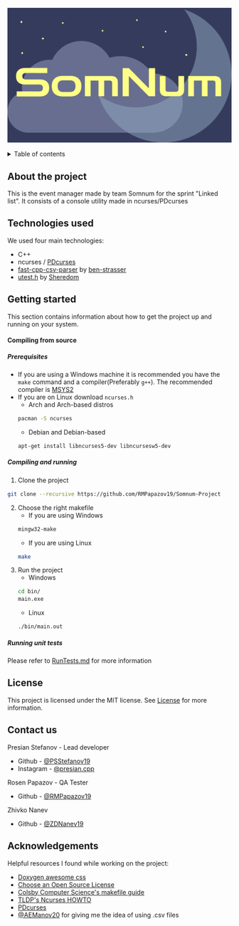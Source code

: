 ![Logo](./images/logo.png)

<details>
	<summary>Table of contents</summary>
	<ol>
		<li>
			<a href = "#about-the-project">About the project</a>
		</li>
		<li>
			<a href = "#technologies-used">Technologies used</a>
		</li>
		<li>
			<a href = "#getting-started">Getting started</a>
			<ul>
				<!-- <li>
					<a href = "#released-project">Released project</a>
				</li> -->
				<li>
					<a href = "#compiling-from-source">Compiling from source</a>
				</li>
				<li>
					<a href = "#running-unit-tests">Running unit tests</a>
				</li>
			</ul>
		</li>
		<li>
			<a href="#license">License</a>
		</li>
		<li>
			<a href="#contact-us">Contact us</a>
		</li>
		<li>
			<a href="#acknowledgements">Acknowledgements</a>
		</li>
	</ol>
</details>

## About the project

This is the event manager made by team Somnum for the sprint "Linked list". It consists of a console utility made in ncurses/PDcurses

## Technologies used

We used four main technologies:

- C++
- ncurses / [PDcurses](https://github.com/wmcbrine/PDCurses)
- [fast-cpp-csv-parser](https://github.com/ben-strasser/fast-cpp-csv-parser) by [ben-strasser](https://github.com/ben-strasser)
- [utest.h](https://github.com/sheredom/utest.h) by [Sheredom](https://github.com/sheredom)

## Getting started

This section contains information about how to get the project up and running on your system.

#### Compiling from source

##### Prerequisites

- If you are using a Windows machine it is recommended you have the `make` command and a compiler(Preferably `g++`). The recommended compiler is [MSYS2](https://www.msys2.org/)
- If you are on Linux download `ncurses.h`
  - Arch and Arch-based distros
  ```sh
  pacman -S ncurses
  ```
  - Debian and Debian-based
  ```sh
  apt-get install libncurses5-dev libncursesw5-dev
  ```

##### Compiling and running

1. Clone the project

```sh
git clone --recursive https://github.com/RMPapazov19/Somnum-Project
```

2. Choose the right makefile
   - If you are using Windows
   ```sh
   mingw32-make
   ```
   - If you are using Linux
   ```sh
   make
   ```
1. Run the project
   - Windows
   ```cmd
   cd bin/
   main.exe
   ```
   - Linux
   ```sh
   ./bin/main.out
   ```
##### Running unit tests

Please refer to [RunTests.md](./tests/RunTests.md) for more information


## License

This project is licensed under the MIT license. See [License](LICENSE) for more information.

## Contact us

Presian Stefanov - Lead developer

- Github - [@PSStefanov19](https://github.com/PSStefanov19)
- Instagram - [@presian.cpp](https://www.instagram.com/presian.cpp/)

Rosen Papazov - QA Tester

- Github - [@RMPapazov19](https://github.com/RMPapazov19)

Zhivko Nanev 

- Github - [@ZDNanev19](https://github.com/ZDNanev19)

## Acknowledgements

Helpful resources I found while working on the project:

- [Doxygen awesome css](https://github.com/jothepro/doxygen-awesome-css)
- [Choose an Open Source License](https://choosealicense.com/)
- [Colsby Computer Science's makefile guide](https://www.cs.colby.edu/maxwell/courses/tutorials/maketutor/)
- [TLDP's Ncurses HOWTO](https://tldp.org/HOWTO/NCURSES-Programming-HOWTO/)
- [PDcurses](https://github.com/wmcbrine/PDCurses)
- [@AEManov20](https://github.com/AEManov20) for giving me the idea of using .csv files
